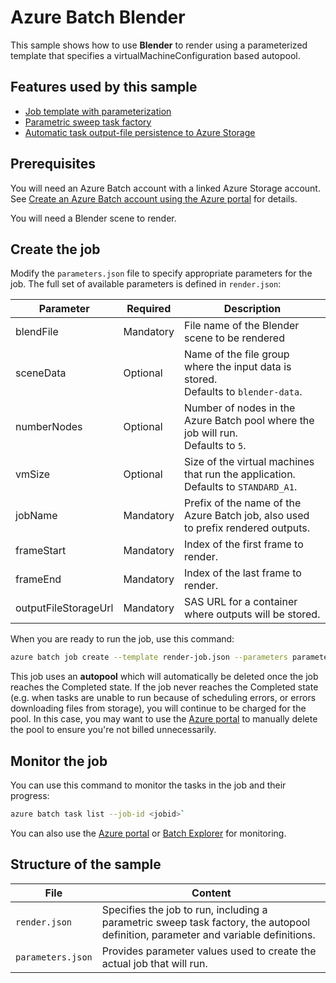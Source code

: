 # Azure Batch Blender

This sample shows how to use **Blender** to render using a parameterized template that specifies a virtualMachineConfiguration based autopool.

## Features used by this sample

* [Job template with parameterization](Documentation/BatchDocumentation/templates.md)
* [Parametric sweep task factory](Documentation/BatchDocumentation/taskFactories.md#parametric-sweep)
* [Automatic task output-file persistence to Azure Storage](Documentation/BatchDocumentation/outputFiles.md)

## Prerequisites

You will need an Azure Batch account with a linked Azure Storage account. See [Create an Azure Batch account using the Azure portal](https://docs.microsoft.com/azure/batch/batch-account-create-portal) for details.

You will need a Blender scene to render.

## Create the job

Modify the `parameters.json` file to specify appropriate parameters for the job. The full set of available parameters is defined in `render.json`:

| Parameter            | Required  | Description                                                                                 |
| -------------------- | --------- | ------------------------------------------------------------------------------------------- |
| blendFile            | Mandatory | File name of the Blender scene to be rendered                                               |
| sceneData            | Optional  | Name of the file group where the input data is stored. <br/> Defaults to `blender-data`.    |
| numberNodes          | Optional  | Number of nodes in the Azure Batch pool where the job will run. <br/> Defaults to `5`.      |
| vmSize               | Optional  | Size of the virtual machines that run the application. <br/> Defaults to `STANDARD_A1`.     |
| jobName              | Mandatory | Prefix of the name of the Azure Batch job, also used to prefix rendered outputs.            |
| frameStart           | Mandatory | Index of the first frame to render.                                                         |
| frameEnd             | Mandatory | Index of the last frame to render.                                                          |
| outputFileStorageUrl | Mandatory | SAS URL for a container where outputs will be stored.                                       |

When you are ready to run the job, use this command:

```bash
azure batch job create --template render-job.json --parameters parameters.json
```

This job uses an **autopool** which will automatically be deleted once the job reaches the Completed state. If the job never reaches the Completed state (e.g. when tasks are unable to run because of scheduling errors, or errors downloading files from storage), you will continue to be charged for the pool. In this case, you may want to use the [Azure portal](https://portal.azure.com) to manually delete the pool to ensure you're not billed unnecessarily.

## Monitor the job

You can use this command to monitor the tasks in the job and their progress:
``` bash
azure batch task list --job-id <jobid>`
```
You can also use the [Azure portal](https://portal.azure.com) or [Batch Explorer](https://github.com/Azure/azure-batch-samples/tree/master/CSharp/BatchExplorer) for monitoring.

## Structure of the sample

| File              | Content                                                                                                                           |
| ----------------- | --------------------------------------------------------------------------------------------------------------------------------- |
| `render.json`     | Specifies the job to run, including a parametric sweep task factory, the autopool definition, parameter and variable definitions. |
| `parameters.json` | Provides parameter values used to create the actual job that will run.                                                            |

